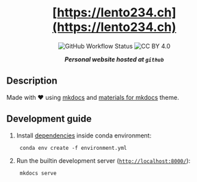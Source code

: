 <div align="center">

# [https://lento234.ch](https://lento234.ch)

![GitHub Workflow Status](https://img.shields.io/github/actions/workflow/status/lento234/lento234.github.io/main.yml?style=flat-square&labelColor=black)
![CC BY 4.0](https://img.shields.io/github/license/lento234/lento234.github.io?style=flat-square&color=blue&labelColor=black)

***Personal website hosted at `github`***

</div>

## Description

Made with :heart: using [mkdocs](https://www.mkdocs.org/) and [materials for mkdocs](https://squidfunk.github.io/mkdocs-material/) theme.

[cc-by]: http://creativecommons.org/licenses/by/4.0/
[cc-by-image]: https://i.creativecommons.org/l/by/4.0/80x15.png

## Development guide

1. Install [dependencies](requirements.txt) inside conda environment:

        conda env create -f environment.yml

2. Run the builtin development server ([`http://localhost:8000/`](http://localhost:8000/)):

        mkdocs serve
